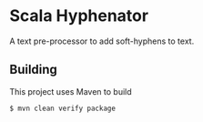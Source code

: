 Scala Hyphenator
================

A text pre-processor to add soft-hyphens to text.

Building
--------

This project uses Maven to build

```
$ mvn clean verify package
```
